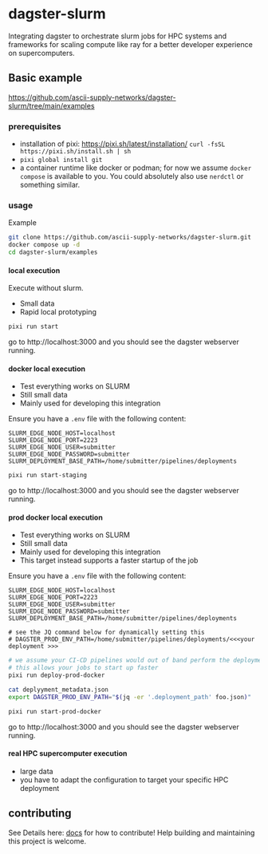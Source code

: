 # dagster-slurm

Integrating dagster to orchestrate slurm jobs for HPC systems and frameworks for scaling compute like ray for a better developer experience on supercomputers.

## Basic example

https://github.com/ascii-supply-networks/dagster-slurm/tree/main/examples


### prerequisites

- installation of pixi: https://pixi.sh/latest/installation/ `curl -fsSL https://pixi.sh/install.sh | sh`
- `pixi global install git`
- a container runtime like docker or podman; for now we assume `docker compose` is available to you. You could absolutely also use `nerdctl` or something similar.

### usage

Example

```bash
git clone https://github.com/ascii-supply-networks/dagster-slurm.git
docker compose up -d
cd dagster-slurm/examples
```

#### local execution

Execute without slurm.
- Small data
- Rapid local prototyping

```bash
pixi run start
```

go to http://localhost:3000 and you should see the dagster webserver running.

#### docker local execution

- Test everything works on SLURM
- Still small data
- Mainly used for developing this integration

Ensure you have a `.env` file with the following content:

```
SLURM_EDGE_NODE_HOST=localhost
SLURM_EDGE_NODE_PORT=2223
SLURM_EDGE_NODE_USER=submitter
SLURM_EDGE_NODE_PASSWORD=submitter
SLURM_DEPLOYMENT_BASE_PATH=/home/submitter/pipelines/deployments
```

```bash
pixi run start-staging
```

go to http://localhost:3000 and you should see the dagster webserver running.

#### prod docker local execution

- Test everything works on SLURM
- Still small data
- Mainly used for developing this integration
- This target instead supports a faster startup of the job

Ensure you have a `.env` file with the following content:

```
SLURM_EDGE_NODE_HOST=localhost
SLURM_EDGE_NODE_PORT=2223
SLURM_EDGE_NODE_USER=submitter
SLURM_EDGE_NODE_PASSWORD=submitter
SLURM_DEPLOYMENT_BASE_PATH=/home/submitter/pipelines/deployments

# see the JQ command below for dynamically setting this
# DAGSTER_PROD_ENV_PATH=/home/submitter/pipelines/deployments/<<<your deployment >>>

```

```bash
# we assume your CI-CD pipelines would out of band perform the deployment of the environment
# this allows your jobs to start up faster
pixi run deploy-prod-docker

cat deplyyment_metadata.json
export DAGSTER_PROD_ENV_PATH="$(jq -er '.deployment_path' foo.json)"

pixi run start-prod-docker
```

go to http://localhost:3000 and you should see the dagster webserver running.

#### real HPC supercomputer execution

- large data
- you have to adapt the configuration to target your specific HPC deployment


## contributing

See Details here: [docs](docs) for how to contribute!
Help building and maintaining this project is welcome.
